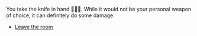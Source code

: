You take the knife in hand 🔪✋🏻. While it would not be your personal weapon of choice, it can definitely do some damage. 

- [Leave the room](3-A.md)

